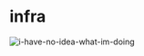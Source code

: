 # infra

![i-have-no-idea-what-im-doing]()

[i-have-no-idea-what-im-doing]: https://viralviralvideos.com/wp-content/uploads/GIF/2015/03/I-have-no-idea-what-Im-doing-GIF.gif
